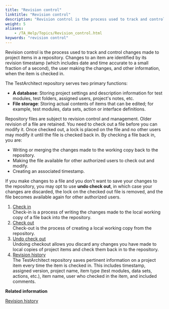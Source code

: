 ```yaml
--- 
title: "Revision control"
linktitle: "Revision control"
description: "Revision control is the process used to track and control changes made to project items in a repository. Changes to an item are identified by its revision timestamp (which includes date and time accurate to a small fraction of a second), the user making the changes, and other information, when the item is checked in."
weight: 5
aliases: 
    - /TA_Help/Topics/Revision_control.html
keywords: "revision control"
---
```


Revision control is the process used to track and control changes made to project items in a repository. Changes to an item are identified by its revision timestamp \(which includes date and time accurate to a small fraction of a second\), the user making the changes, and other information, when the item is checked in.

The TestArchitect repository serves two primary functions:

-   **A database**: Storing project settings and description information for test modules, test folders, assigned users, project's notes, etc.
-   **File storage**: Storing actual contents of items that can be edited; for example, test modules, data sets, action or interface definitions.

Repository files are subject to revision control and management. Older revision of a file are retained. You need to check out a file before you can modify it. Once checked out, a lock is placed on the file and no other users may modify it until the file is checked back in. By checking a file back in, you are:

-   Writing or merging the changes made to the working copy back to the repository.
-   Making the file available for other authorized users to check out and modify.
-   Creating an associated timestamp.

If you make changes to a file and you don't want to save your changes to the repository, you may opt to use **undo check out**, in which case your changes are discarded, the lock on the checked out file is removed, and the file becomes available again for other authorized users.

1.  [Check in](/TA_Help/Topics/Project_items_checkin.html)  
Check-in is a process of writing the changes made to the local working copy of a file back into the repository.
2.  [Check out](/TA_Help/Topics/Project_items_checkout.html)  
Check-out is the process of creating a local working copy from the repository.
3.  [Undo check out](/TA_Help/Topics/Project_items_undo_checkout.html)  
Undoing checkout allows you discard any changes you have made to local copies of project items and check them back in to the repository.
4.  [Revision history](/TA_Help/Topics/Project_items_history.html)  
The TestArchitect repository saves pertinent information on a project item every time the item is checked in. This includes timestamp, assigned version, project name, item type \(test modules, data sets, actions, etc.\), item name, user who checked in the item, and included comments.




**Related information**  


[Revision history](/TA_Help/Topics/Project_items_history.html)

